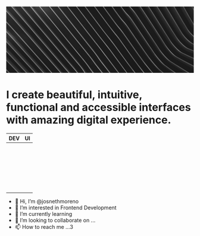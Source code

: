 ![home image](home.jpg "Home")

# I create beautiful, intuitive, functional and accessible interfaces with amazing digital experience.

<table style="width:100%;">
<thead>
<tr>
<th>DEV</th>
<th>UI</th>
</tr>
</thead>
<tbody>
<tr>
<td><img src="https://img.shields.io/badge/HTML5-18181B?style=for-the-badge&amp;logo=html5&amp;logoColor=white" alt=""></td>
<td><img src="https://img.shields.io/badge/Figma-18181B?style=for-the-badge&amp;logo=figma&amp;logoColor=white" alt=""></td>
</tr>
<tr>
<td><img src="https://img.shields.io/badge/CSS-18181B?&amp;style=for-the-badge&amp;logo=css3&amp;logoColor=white" alt=""></td>
<td><img src="https://img.shields.io/badge/Miro-050038?style=for-the-badge&amp;logo=Miro&amp;logoColor=white" alt=""></td>
</tr>
<tr>
<td><img src="https://img.shields.io/badge/JavaScript-18181B?style=for-the-badge&amp;logo=javascript&amp;logoColor=white" alt=""></td>
<td><img src="https://img.shields.io/badge/Inkscape-18181B?style=for-the-badge&amp;logo=Inkscape&amp;logoColor=white" alt=""></td>
</tr>
<tr>
<td><img src="https://img.shields.io/badge/Tailwind_CSS-18181B?style=for-the-badge&amp;logo=tailwind-css&amp;logoColor=white" alt=""></td>
<td><img src="https://img.shields.io/badge/gimp-18181B?style=for-the-badge&amp;logo=gimp&amp;logoColor=white" alt=""></td>
</tr>
<tr>
<td><img src="https://img.shields.io/badge/Bootstrap-18181B?style=for-the-badge&amp;logo=bootstrap&amp;logoColor=white" alt=""></td>
<td></td>
</tr>
<tr>
<td><img src="https://img.shields.io/badge/React-18181B?style=for-the-badge&amp;logo=react&amp;logoColor=white" alt=""></td>
<td></td>
</tr>
</tbody>
</table>

- 👋 Hi, I’m @josnethmoreno
- 👀 I’m interested in Frontend Development
- 🌱 I’m currently learning
- 💞️ I’m looking to collaborate on ...
- 📫 How to reach me ...3
